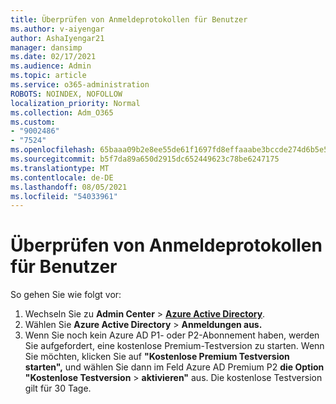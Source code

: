 ```yaml
---
title: Überprüfen von Anmeldeprotokollen für Benutzer
ms.author: v-aiyengar
author: AshaIyengar21
manager: dansimp
ms.date: 02/17/2021
ms.audience: Admin
ms.topic: article
ms.service: o365-administration
ROBOTS: NOINDEX, NOFOLLOW
localization_priority: Normal
ms.collection: Adm_O365
ms.custom:
- "9002486"
- "7524"
ms.openlocfilehash: 65baaa09b2e8ee55de61f1697fd8effaaabe3bccde274d6b5e5ab2382bdca8c8
ms.sourcegitcommit: b5f7da89a650d2915dc652449623c78be6247175
ms.translationtype: MT
ms.contentlocale: de-DE
ms.lasthandoff: 08/05/2021
ms.locfileid: "54033961"
---
```

# <a name="review-sign-in-logs-for-users"></a>Überprüfen von Anmeldeprotokollen für Benutzer

So gehen Sie wie folgt vor:

1. Wechseln Sie zu **Admin Center**  >  **[Azure Active Directory](https://go.microsoft.com/fwlink/p/?linkid=2067268)**.
1. Wählen Sie **Azure Active Directory**  >  **Anmeldungen aus.**
1. Wenn Sie noch kein Azure AD P1- oder P2-Abonnement haben, werden Sie aufgefordert, eine kostenlose Premium-Testversion zu starten. Wenn Sie möchten, klicken Sie auf **"Kostenlose Premium Testversion starten",** und wählen Sie dann im Feld Azure AD Premium P2 **die Option "Kostenlose Testversion**  >  **aktivieren"** aus. Die kostenlose Testversion gilt für 30 Tage.